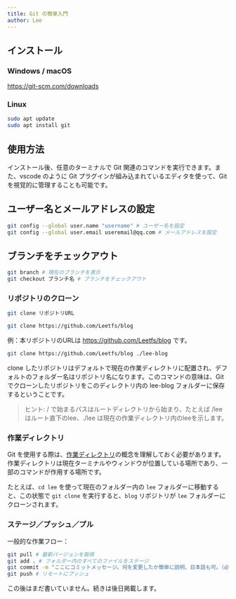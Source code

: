 ```yaml
---
title: Git の簡単入門
author: Lee
---
```


## インストール

### Windows / macOS

<https://git-scm.com/downloads>

### Linux

```bash
sudo apt update
sudo apt install git
```

## 使用方法

インストール後、任意のターミナルで Git 関連のコマンドを実行できます。また、vscode のように Git プラグインが組み込まれているエディタを使って、Git を視覚的に管理することも可能です。

## ユーザー名とメールアドレスの設定

```bash
git config --global user.name "username" # ユーザー名を設定
git config --global user.email useremail@qq.com # メールアドレスを設定
```

## ブランチをチェックアウト

```bash
git branch # 現在のブランチを表示
git checkout ブランチ名 # ブランチをチェックアウト
```

### リポジトリのクローン

```bash
git clone リポジトリURL
```

```bash
git clone https://github.com/Leetfs/blog
```

例：本リポジトリのURLは <https://github.com/Leetfs/blog> です。

```bash
git clone https://github.com/Leetfs/blog ./lee-blog
```

clone したリポジトリはデフォルトで現在の作業ディレクトリに配置され、デフォルトのフォルダー名はリポジトリ名になります。このコマンドの意味は、Git でクローンしたリポジトリをこのディレクトリ内の lee-blog フォルダーに保存するということです。

> ヒント: / で始まるパスはルートディレクトリから始まり、たとえば /lee はルート直下のlee、./lee は現在の作業ディレクトリ内のleeを示します。

### 作業ディレクトリ

Git を使用する際は、[作業ディレクトリ](https://ja.wikipedia.org/wiki/%E3%83%AF%E3%83%BC%E3%82%AF%E3%83%87%E3%82%A3%E3%83%AC%E3%82%AF%E3%83%88%E3%83%AA)の概念を理解しておく必要があります。作業ディレクトリは現在ターミナルやウィンドウが位置している場所であり、一部のコマンドが作用する場所です。

たとえば、`cd lee` を使って現在のフォルダー内の `lee` フォルダーに移動すると、この状態で `git clone` を実行すると、`blog` リポジトリが `lee` フォルダーにクローンされます。

### ステージ／プッシュ／プル

一般的な作業フロー：

```bash
git pull # 最新バージョンを取得
git add . # フォルダー内のすべてのファイルをステージ
git commit -m "ここにコミットメッセージ。何を変更したか簡単に説明、日本語も可。（必須）" # ステージした変更をコミット
git push # リモートにプッシュ
```

この後はまだ書いていません。続きは後日掲載します。
